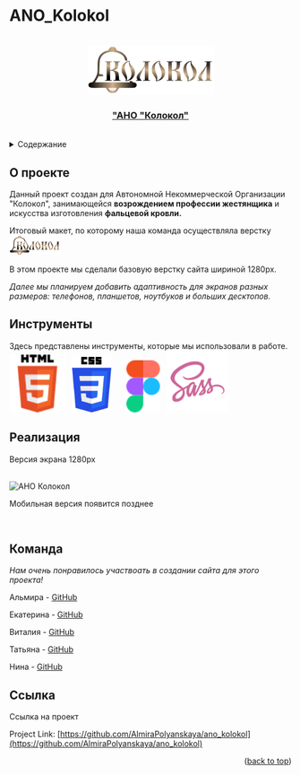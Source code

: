 # ANO_Kolokol

<a name="readme-top"></a>

<!-- PROJECT SHIELDS -->
<!--
*** I'm using markdown "reference style" links for readability.
*** Reference links are enclosed in brackets [ ] instead of parentheses ( ).
*** See the bottom of this document for the declaration of the reference variables
*** for contributors-url, forks-url, etc.
*** https://www.markdownguide.org/basic-syntax/#reference-style-links
-->

<!-- PROJECT LOGO -->
<br />
<div align="center">
<a href="https://t.me/kolokol196">
<img src="./assets/images/header_main/logo.png" alt="Logo">
<h3 align="center">"АНО "Колокол"</h3></a>
</div>
<br />

<!-- TABLE OF CONTENTS -->
<details>
  <summary>Содержание</summary>
  <ol>
    <li><a href="#about-the-project">О проекте</a></li>
    <li><a href="#built-with">Инструменты</a></li>
    <li><a href="#usage">Реализация</a></li>
    <li><a href="#contact">Команда</a></li>
    <li><a href="#link">Ссылка</a></li>
  </ol>
</details>

<!-- ABOUT THE PROJECT -->

<a name="about-the-project"></a>

## О проекте

Данный проект создан для Автономной Некоммерческой Организации "Колокол", занимающейся **возрождением профессии жестянщика** и искусства изготовления **фальцевой кровли.**

Итоговый макет, по которому наша команда осуществляла верстку [![Product Name Screen Shot][product-screenshot]](<https://www.figma.com/file/QAB23bTFS78wEAUSo6RAjK/%D0%90%D0%9D%D0%9E-%D0%9A%D0%BE%D0%BB%D0%BE%D0%BA%D0%BE%D0%BB-(2-%D0%B2%D0%B5%D1%80%D1%81%D0%B8%D1%8F)?type=design&node-id=1%3A283&mode=design&t=Jyg0XzNpVhEBb7oh-1](https://www.figma.com/file/QAB23bTFS78wEAUSo6RAjK/%D0%90%D0%9D%D0%9E-%D0%9A%D0%BE%D0%BB%D0%BE%D0%BA%D0%BE%D0%BB-(last-version)?type=design&node-id=1%3A108&mode=design&t=6bJX251JqalI0Ebl-1)> "Макет")

В этом проекте мы сделали базовую верстку сайта шириной 1280px.

_Далее мы планируем добавить адаптивность для экранов разных размеров: телефонов, планшетов, ноутбуков и больших десктопов._

<!-- BUILT WITH -->

<a name="built-with"></a>

## Инструменты

Здесь представлены инструменты, которые мы использовали в работе.
<br />
<img src="./assets/images/git_readme/html.svg" alt="HTML5" width="100"> &nbsp;
<img src="./assets/images/git_readme/css.svg" alt="CSS3" width="70"> &nbsp; &nbsp; &nbsp;
<img src="./assets/images/git_readme/figma.svg" alt="Figma" width="60"> &nbsp;
<img src="./assets/images/git_readme/sass.svg" alt="SASS" width="110">
<br />

<!-- USAGE -->

<a name="usage"></a>

## Реализация

Версия экрана 1280px

<br />
<img src="./assets/images/readmi/ano_kolokol_gif.gif" alt="АНО Колокол" width="1280">
<br />

Мобильная версия появится позднее

<img src="" alt="" width="">

<!-- CONTACT -->

<a name="contact"></a>

## Команда

_Нам очень понравилось участвоать в создании сайта для этого проекта!_

Альмира - [GitHub](https://github.com/AlmiraPolyanskaya)

Екатерина - [GitHub](https://github.com/Katerina-99)

Виталия - [GitHub](https://github.com/vitalia-kokhanova)

Татьяна - [GitHub](https://github.com/Rododondron)

Нина - [GitHub](https://github.com/mercurialli)

<!-- LINK -->

<a name="link"></a>

## Ссылка

Ссылка на проект

Project Link: [https://github.com/AlmiraPolyanskaya/ano_kolokol](https://github.com/AlmiraPolyanskaya/ano_kolokol)

<p align="right">(<a href="#readme-top">back to top</a>)</p>

[product-screenshot]: ./assets/images/git_readme/logo.png

<!-- MARKDOWN LINKS & IMAGES -->
<!-- https://www.markdownguide.org/basic-syntax/#reference-style-links -->

[contributors-shield]: https://img.shields.io/github/contributors/othneildrew/Best-README-Template.svg?style=for-the-badge
[contributors-url]: https://github.com/othneildrew/Best-README-Template/graphs/contributors
[forks-shield]: https://img.shields.io/github/forks/othneildrew/Best-README-Template.svg?style=for-the-badge
[forks-url]: https://github.com/othneildrew/Best-README-Template/network/members
[stars-shield]: https://img.shields.io/github/stars/othneildrew/Best-README-Template.svg?style=for-the-badge
[stars-url]: https://github.com/othneildrew/Best-README-Template/stargazers
[issues-shield]: https://img.shields.io/github/issues/othneildrew/Best-README-Template.svg?style=for-the-badge
[issues-url]: https://github.com/othneildrew/Best-README-Template/issues
[license-shield]: https://img.shields.io/github/license/othneildrew/Best-README-Template.svg?style=for-the-badge
[license-url]: https://github.com/othneildrew/Best-README-Template/blob/master/LICENSE.txt
[linkedin-shield]: https://img.shields.io/badge/-LinkedIn-black.svg?style=for-the-badge&logo=linkedin&colorB=555
[linkedin-url]: https://linkedin.com/in/othneildrew
